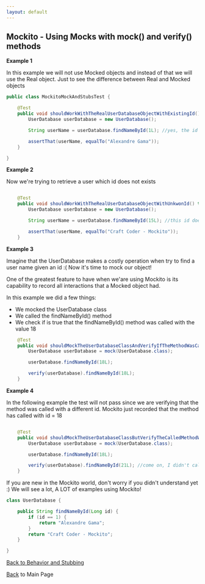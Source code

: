 ```yaml
---
layout: default
---
```


## Mockito - Using Mocks with mock() and verify() methods

**Example 1**

In this example we will not use Mocked objects and instead of that we will use the Real object. Just to see the difference between Real and Mocked objects


```java
public class MockitoMockAndStubsTest {

	@Test
	public void shouldWorkWithTheRealUserDatabaseObjectWithExistingId() throws Exception {
		UserDatabase userDatabase = new UserDatabase();

		String userName = userDatabase.findNameById(1L); //yes, the id 1 exists as you can see in the UserDatabase class below

		assertThat(userName, equalTo("Alexandre Gama"));
	}

}
```

**Example 2**

Now we're trying to retrieve a user which id does not exists

```java

	@Test
	public void shouldWorkWithTheRealUserDatabaseObjectWithUnkwonId() throws Exception {
		UserDatabase userDatabase = new UserDatabase();

		String userName = userDatabase.findNameById(15L); //this id doesn't exist

		assertThat(userName, equalTo("Craft Coder - Mockito"));
	}
```

**Example 3**

 Imagine that the UserDatabase makes a costly operation when try to find a user name
 given an id :(
 Now it's time to mock our object!

 One of the greatest feature to have when we'are using Mockito is its capability to
 record all interactions that a Mocked object had.

 In this example we did a few things:

 - We mocked the UserDatabase class
 - We called the findNameById() method
 - We check if is true that the findNameById() method was called with the value 18

```java
	@Test
	public void shouldMockTheUserDatabaseClassAndVerifyIfTheMethodWasCalledWithTheCorrectId() throws Exception {
		UserDatabase userDatabase = mock(UserDatabase.class);

		userDatabase.findNameById(18L);

		verify(userDatabase).findNameById(18L);
	}
```

**Example 4**

In the following example the test will not pass since we are verifying that the method was called
	 with a different id. Mockito just recorded that the method has called with id = 18

```java

	@Test
	public void shouldMockTheUserDatabaseClassButVerifyTheCalledMethodWithWrongId() throws Exception {
		UserDatabase userDatabase = mock(UserDatabase.class);

		userDatabase.findNameById(18L);

		verify(userDatabase).findNameById(21L); //come on, I didn't call you with the value 21. The test will not pass :(
	}
```

If you are new in the Mockito world, don't worry if you didn't understand yet :) We will see a lot, A LOT of examples using Mockito!

```java
class UserDatabase {

	public String findNameById(Long id) {
		if (id == 1) {
			return "Alexandre Gama";
		}
		return "Craft Coder - Mockito";
	}

}
```

[Back to Behavior and Stubbing](mockito-behavior-and-stubbing)

[Back](/mockito-crafting-code) to Main Page
